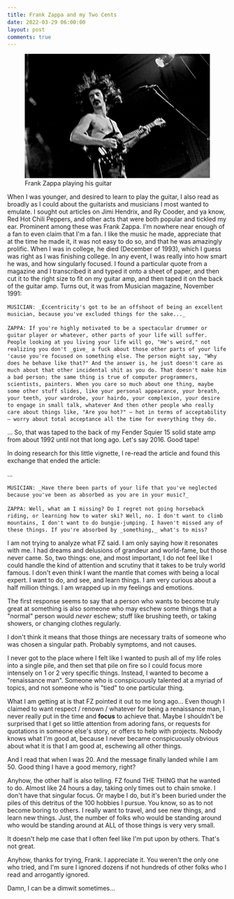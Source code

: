 ```yaml
---
title: Frank Zappa and my Two Cents
date: 2022-03-29 06:00:00
layout: post
comments: true
---
```


<figure>
 <img src="/images/Frank_Zappa.jpg" alt="Frank Zappa playing his guitar">
 <figcaption>Frank Zappa playing his guitar</figcaption>
</figure>

When I was younger, and desired to learn to play the guitar, I also read as broadly as I could about the guitarists and musicians I most wanted to emulate. I sought out articles on Jimi Hendrix, and Ry Cooder, and ya know, Red Hot Chili Peppers, and other acts that were both popular and tickled my ear. Prominent among these was Frank Zappa. I'm nowhere near enough of a fan to even claim that I'm a fan. I like the music he made, appreciate that at the time he made it, it was not easy to do so, and that he was amazingly prolific. When I was in college, he died (December of 1993), which I guess was right as I was finishing college. In any event, I was really into how smart he was, and how singularly focused. I found a particular quote from a magazine and I transcribed it and typed it onto a sheet of paper, and then cut it to the right size to fit on my guitar amp, and then taped it on the back of the guitar amp. Turns out, it was from Musician magazine, November 1991:
```
MUSICIAN: _Eccentricity's got to be an offshoot of being an excellent musician, because you've excluded things for the sake..._

ZAPPA: If you're highly motivated to be a spectacular drummer or guitar player or whatever, other parts of your life will suffer. People looking at you living your life will go, "He's weird," not realizing you don't _give_ a fuck about those other parts of your life 'cause you're focused on something else. The person might say, "Why does he behave like that?" And the answer is, he just doesn't care as much about that other incidental shit as you do. That doesn't make him a bad person; the same thing is true of computer programmers, scientists, painters. When you care so much about one thing, maybe some other stuff slides, like your personal appearance, your breath, your teeth, your wardrobe, your hairdo, your complexion, your desire to engage in small talk, whatever And then other people who really care about things like, "Are you hot?" – hot in terms of acceptability – worry about total acceptance all the time for everything they do.
```

...
So, that was taped to the back of my Fender Squier 15 solid state amp from about 1992 until not that long ago. Let's say 2016. Good tape!

In doing research for this little vignette, I re-read the article and found this exchange that ended the article:

...
```
MUSICIAN: _Have there been parts of your life that you've neglected because you've been as absorbed as you are in your music?_

ZAPPA: Well, what am I missing? Do I regret not going horseback riding, or learning how to water ski? Well, no. I don't want to climb mountains, I don't want to do bungie-jumping. I haven't missed any of these things. If you're absorbed by _something,_ what's to miss?
```

I am not trying to analyze what FZ said. I am only saying how it resonates with me. I had dreams and delusions of grandeur and world-fame, but those never came. So, two things: one, and most important, I do not feel like I could handle the kind of attention and scrutiny that it takes to be truly world famous. I don't even think I want the mantle that comes with being a local expert. I want to do, and see, and learn things. I am very curious about a half million things. I am wrapped up in my feelings and emotions. 

The first response seems to say that a person who wants to become truly great at something is also someone who may eschew some things that a "normal" person would *never* eschew; stuff like brushing teeth, or taking showers, or changing clothes regularly.

I don't think it means that those things are necessary traits of someone who was chosen a singular path. Probably symptoms, and not causes.

I never got to the place where I felt like I wanted to push all of my life roles into a single pile, and then set that pile on fire so I could focus more intensely on 1 or 2 very specific things. Instead, I wanted to become a "renaissance man". Someone who is conspicuously talented at a myriad of topics, and not someone who is "tied" to one particular thing.

What I am getting at is that FZ pointed it out to me long ago... Even though I claimed to want respect / renown / whatever for being a renaissance man, I never really put in the time and **focus** to achieve that. Maybe I shouldn't be surprised that I get so little attention from adoring fans, or requests for quotations in someone else's story, or offers to help with projects. Nobody knows what I'm good at, because I never became conspicuously obvious about what it is that I am good at, eschewing all other things.

And I read that when I was 20. And the message finally landed while I am 50. Good thing I have a good memory, right?

Anyhow, the other half is also telling. FZ found THE THING that he wanted to do. Almost like 24 hours a day, taking only times out to chain smoke. I don't have that singular focus. Or maybe I do, but it's been buried under the piles of this detritus of the 100 hobbies I pursue. You know, so as to not become boring to others. I really want to travel, and see new things, and learn new things. Just, the number of folks who would be standing around who would be standing around at ALL of those things is very very small.

It doesn't help me case that I often feel like I'm put upon by others. That's not great.

Anyhow, thanks for trying, Frank. I appreciate it. You weren't the only one who tried, and I'm sure I ignored dozens if not hundreds of other folks who I read and arrogantly ignored.

Damn, I can be a dimwit sometimes...